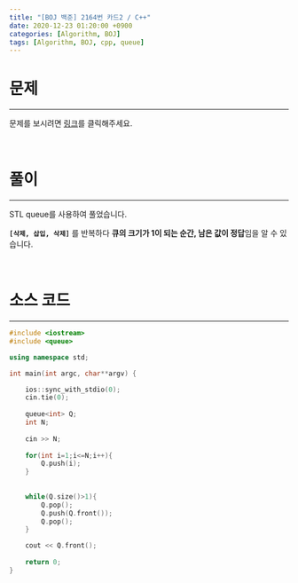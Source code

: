```yaml
---
title: "[BOJ 백준] 2164번 카드2 / C++"
date: 2020-12-23 01:20:00 +0900
categories: [Algorithm, BOJ]
tags: [Algorithm, BOJ, cpp, queue]
---
```




# **문제**

---



문제를 보시려면 [링크](https://www.acmicpc.net/problem/2164)를 클릭해주세요. 

<br/>

# **풀이**

---

STL queue를 사용하여 풀었습니다.

**`[삭제, 삽입, 삭제]`** 를 반복하다 **큐의 크기가 1이 되는 순간, 남은 값이 정답**임을 알 수 있습니다.

<br/>

# **소스 코드**

---



```c++
#include <iostream>
#include <queue>

using namespace std;

int main(int argc, char**argv) {

	ios::sync_with_stdio(0);
	cin.tie(0);
		
	queue<int> Q;
	int N;
	
	cin >> N;
	
	for(int i=1;i<=N;i++){
		Q.push(i);
	}
	
	 
	while(Q.size()>1){
		Q.pop();
		Q.push(Q.front());
		Q.pop();	
	}

	cout << Q.front();
	
	return 0;
}
```

<br/>

<br/>